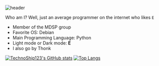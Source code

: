 ![header](https://capsule-render.vercel.app/api?type=rect&color=gradient&height=200&section=footer&text=TechnoShip123&fontSize=70)

Who am I? Well, just an average programmer on the internet who likes `E`
- Member of the MDSP group
- Favorite OS: Debian
- Main Programming Language: Python
- Light mode or Dark mode: **E**
- I also go by Thonk

[![TechnoShip123's GitHub stats](https://github-readme-stats.vercel.app/api?username=TechnoShip123&count_private=true&show_icons=true&theme=calm&cache_seconds=7200)](https://github.com/technoship123/technoship123)
[![Top Langs](https://github-readme-stats.vercel.app/api/top-langs/?username=TechnoShip123&count_private=true&theme=calm&cache_seconds=7288)](https://github.com/technoship123/technoship123)

<!--
**TechnoShip123/TechnoShip123** is a ✨ _special_ ✨ repository because its `README.md` (this file) appears on your GitHub profile.

